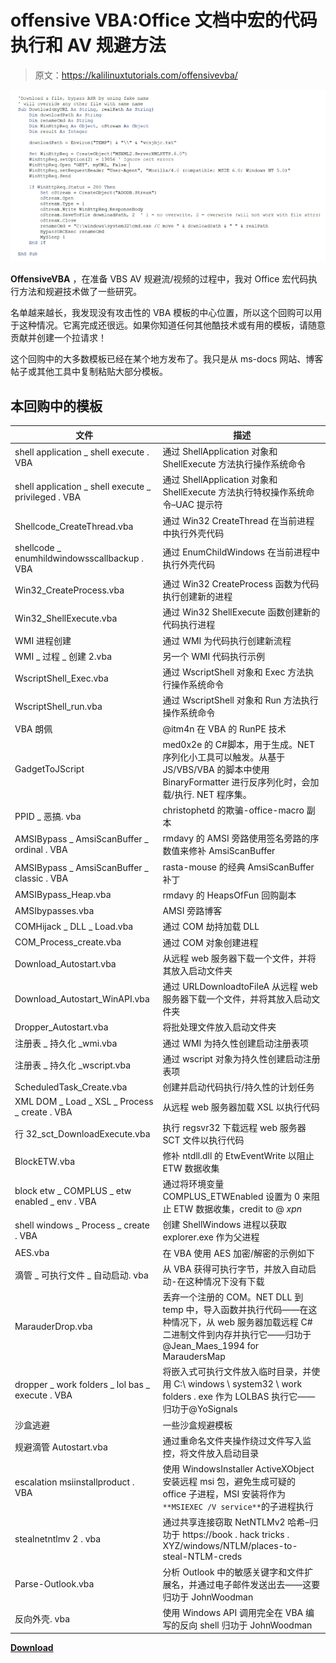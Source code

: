 # offensive VBA:Office 文档中宏的代码执行和 AV 规避方法

> 原文：<https://kalilinuxtutorials.com/offensivevba/>

[![](img//c473083f558645d8f1e37449f7894afd.png)](https://blogger.googleusercontent.com/img/b/R29vZ2xl/AVvXsEiQdTuiV4MjaWMaS6PsGd750xnlBDbW3CMzPtXdak7i7R5DmSW0E3NJuH9_ViVPsH7TV__0UQmHY1vK8MS5fYvJ64ZLQZIMQUr8ShJhOjYoSrk6WHXZx7oj2SHnncjoHbbq6zKZG4IM23pnJchpB7kOuZC42_iXvuvsgiW4e0PW_nvlUvy2ugLsiBsq/s728/OffensiveVBA%20(2).png)

**OffensiveVBA** ，在准备 VBS AV 规避流/视频的过程中，我对 Office 宏代码执行方法和规避技术做了一些研究。

名单越来越长，我发现没有攻击性的 VBA 模板的中心位置，所以这个回购可以用于这种情况。它离完成还很远。如果你知道任何其他酷技术或有用的模板，请随意贡献并创建一个拉请求！

这个回购中的大多数模板已经在某个地方发布了。我只是从 ms-docs 网站、博客帖子或其他工具中复制粘贴大部分模板。

## 本回购中的模板

| 文件 | 描述 |
| --- | --- |
| shell application _ shell execute . VBA | 通过 ShellApplication 对象和 ShellExecute 方法执行操作系统命令 |
| shell application _ shell execute _ privileged . VBA | 通过 ShellApplication 对象和 ShellExecute 方法执行特权操作系统命令–UAC 提示符 |
| Shellcode_CreateThread.vba | 通过 Win32 CreateThread 在当前进程中执行外壳代码 |
| shellcode _ enumhildwindowsscallbackup . VBA | 通过 EnumChildWindows 在当前进程中执行外壳代码 |
| Win32_CreateProcess.vba | 通过 Win32 CreateProcess 函数为代码执行创建新的进程 |
| Win32_ShellExecute.vba | 通过 Win32 ShellExecute 函数创建新的代码执行进程 |
| WMI 进程创建 | 通过 WMI 为代码执行创建新流程 |
| WMI _ 过程 _ 创建 2.vba | 另一个 WMI 代码执行示例 |
| WscriptShell_Exec.vba | 通过 WscriptShell 对象和 Exec 方法执行操作系统命令 |
| WscriptShell_run.vba | 通过 WscriptShell 对象和 Run 方法执行操作系统命令 |
| VBA 朗佩 | @itm4n 在 VBA 的 RunPE 技术 |
| GadgetToJScript | med0x2e 的 C#脚本，用于生成。NET 序列化小工具可以触发。从基于 JS/VBS/VBA 的脚本中使用 BinaryFormatter 进行反序列化时，会加载/执行. NET 程序集。 |
| PPID _ 恶搞. vba | christophetd 的欺骗-office-macro 副本 |
| AMSIBypass _ AmsiScanBuffer _ ordinal . VBA | rmdavy 的 AMSI 旁路使用签名旁路的序数值来修补 AmsiScanBuffer |
| AMSIBypass _ AmsiScanBuffer _ classic . VBA | rasta-mouse 的经典 AmsiScanBuffer 补丁 |
| AMSIBypass_Heap.vba | rmdavy 的 HeapsOfFun 回购副本 |
| AMSIbypasses.vba | AMSI 旁路博客 |
| COMHijack _ DLL _ Load.vba | 通过 COM 劫持加载 DLL |
| COM_Process_create.vba | 通过 COM 对象创建进程 |
| Download_Autostart.vba | 从远程 web 服务器下载一个文件，并将其放入启动文件夹 |
| Download_Autostart_WinAPI.vba | 通过 URLDownloadtoFileA 从远程 web 服务器下载一个文件，并将其放入启动文件夹 |
| Dropper_Autostart.vba | 将批处理文件放入启动文件夹 |
| 注册表 _ 持久化 _wmi.vba | 通过 WMI 为持久性创建启动注册表项 |
| 注册表 _ 持久化 _wscript.vba | 通过 wscript 对象为持久性创建启动注册表项 |
| ScheduledTask_Create.vba | 创建并启动代码执行/持久性的计划任务 |
| XML DOM _ Load _ XSL _ Process _ create . VBA | 从远程 web 服务器加载 XSL 以执行代码 |
| 行 32_sct_DownloadExecute.vba | 执行 regsvr32 下载远程 web 服务器 SCT 文件以执行代码 |
| BlockETW.vba | 修补 ntdll.dll 的 EtwEventWrite 以阻止 ETW 数据收集 |
| block etw _ COMPLUS _ etw enabled _ env . VBA | 通过将环境变量 COMPLUS_ETWEnabled 设置为 0 来阻止 ETW 数据收集，credit to @ *xpn* |
| shell windows _ Process _ create . VBA | 创建 ShellWindows 进程以获取 explorer.exe 作为父进程 |
| AES.vba | 在 VBA 使用 AES 加密/解密的示例如下 |
| 滴管 _ 可执行文件 _ 自动启动. vba | 从 VBA 获得可执行字节，并放入自动启动-在这种情况下没有下载 |
| MarauderDrop.vba | 丢弃一个注册的 COM。NET DLL 到 temp 中，导入函数并执行代码——在这种情况下，从 web 服务器加载远程 C#二进制文件到内存并执行它——归功于@Jean_Maes_1994 for MaraudersMap |
| dropper _ work folders _ lol bas _ execute . VBA | 将嵌入式可执行文件放入临时目录，并使用 C:\ windows \ system32 \ work folders . exe 作为 LOLBAS 执行它——归功于@YoSignals |
| 沙盒逃避 | 一些沙盒规避模板 |
| 规避滴管 Autostart.vba | 通过重命名文件夹操作绕过文件写入监控，将文件放入启动目录 |
| escalation msiinstallproduct . VBA | 使用 WindowsInstaller ActiveXObject 安装远程 msi 包，避免生成可疑的 office 子进程，MSI 安装将作为`**MSIEXEC /V service**`的子进程执行 |
| stealnetntlmv 2 . vba | 通过共享连接窃取 NetNTLMv2 哈希–归功于 https://book . hack tricks . XYZ/windows/NTLM/places-to-steal-NTLM-creds |
| Parse-Outlook.vba | 分析 Outlook 中的敏感关键字和文件扩展名，并通过电子邮件发送出去——这要归功于 JohnWoodman |
| 反向外壳. vba | 使用 Windows API 调用完全在 VBA 编写的反向 shell 归功于 JohnWoodman |

[**Download**](https://github.com/S3cur3Th1sSh1t/OffensiveVBA)